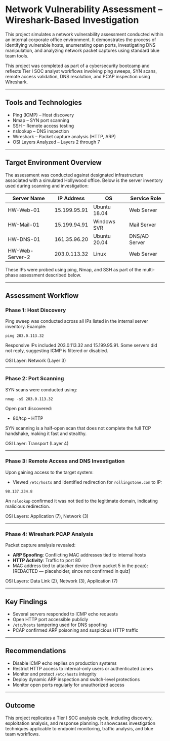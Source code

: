 
# Network Vulnerability Assessment – Wireshark-Based Investigation

This project simulates a network vulnerability assessment conducted within an internal corporate office environment. It demonstrates the process of identifying vulnerable hosts, enumerating open ports, investigating DNS manipulation, and analyzing network packet captures using standard blue team tools.

This project was completed as part of a cybersecurity bootcamp and reflects Tier I SOC analyst workflows involving ping sweeps, SYN scans, remote access validation, DNS resolution, and PCAP inspection using Wireshark.

---

## Tools and Technologies

- Ping (ICMP) – Host discovery  
- Nmap – SYN port scanning  
- SSH – Remote access testing  
- nslookup – DNS inspection  
- Wireshark – Packet capture analysis (HTTP, ARP)  
- OSI Layers Analyzed – Layers 2 through 7  

---

## Target Environment Overview

The assessment was conducted against designated infrastructure associated with a simulated Hollywood office. Below is the server inventory used during scanning and investigation:

| Server Name              | IP Address     | OS           | Service Role     |
|--------------------------|----------------|--------------|------------------|
| HW-Web-01                | 15.199.95.91   | Ubuntu 18.04 | Web Server       |
| HW-Mail-01               | 15.199.94.91   | Windows SVR  | Mail Server      |
| HW-DNS-01                | 161.35.96.20   | Ubuntu 20.04 | DNS/AD Server    |
| HW-Web-Server-2          | 203.0.113.32   | Linux        | Web Server       |

These IPs were probed using ping, Nmap, and SSH as part of the multi-phase assessment described below.

---

## Assessment Workflow

### Phase 1: Host Discovery

Ping sweep was conducted across all IPs listed in the internal server inventory. Example:
```
ping 203.0.113.32
```
Responsive IPs included 203.0.113.32 and 15.199.95.91. Some servers did not reply, suggesting ICMP is filtered or disabled.

OSI Layer: Network (Layer 3)

---

### Phase 2: Port Scanning

SYN scans were conducted using:
```
nmap -sS 203.0.113.32
```

Open port discovered:
- 80/tcp – HTTP

SYN scanning is a half-open scan that does not complete the full TCP handshake, making it fast and stealthy.

OSI Layer: Transport (Layer 4)

---

### Phase 3: Remote Access and DNS Investigation

Upon gaining access to the target system:
- Viewed `/etc/hosts` and identified redirection for `rollingstone.com` to IP:
```
98.137.234.8
```

An `nslookup` confirmed it was not tied to the legitimate domain, indicating malicious redirection.

OSI Layers: Application (7), Network (3)

---

### Phase 4: Wireshark PCAP Analysis

Packet capture analysis revealed:
- **ARP Spoofing**: Conflicting MAC addresses tied to internal hosts
- **HTTP Activity**: Traffic to port 80
- MAC address tied to attacker device (from packet 5 in the pcap): [REDACTED — placeholder, since not confirmed in quiz]

OSI Layers: Data Link (2), Network (3), Application (7)

---

## Key Findings

- Several servers responded to ICMP echo requests
- Open HTTP port accessible publicly
- `/etc/hosts` tampering used for DNS spoofing
- PCAP confirmed ARP poisoning and suspicious HTTP traffic

---

## Recommendations

- Disable ICMP echo replies on production systems
- Restrict HTTP access to internal-only users or authenticated zones
- Monitor and protect `/etc/hosts` integrity
- Deploy dynamic ARP inspection and switch-level protections
- Monitor open ports regularly for unauthorized access

---

## Outcome

This project replicates a Tier I SOC analysis cycle, including discovery, exploitation analysis, and response planning. It showcases investigation techniques applicable to endpoint monitoring, traffic analysis, and blue team workflows.
